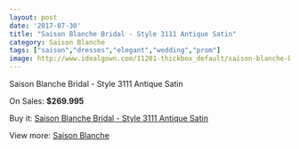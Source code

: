 ```yaml
---
layout: post
date: '2017-07-30'
title: "Saison Blanche Bridal - Style 3111 Antique Satin"
category: Saison Blanche
tags: ["saison","dresses","elegant","wedding","prom"]
image: http://www.idealgown.com/11201-thickbox_default/saison-blanche-bridal-style-3111-antique-satin.jpg
---
```

Saison Blanche Bridal - Style 3111 Antique Satin

On Sales: **$269.995**
<a href="https://www.idealgown.com/en/saison-blanche/4590-saison-blanche-bridal-style-3111-antique-satin.html"><amp-img layout="responsive" width="600" height="600" src="//www.idealgown.com/11201-thickbox_default/saison-blanche-bridal-style-3111-antique-satin.jpg" alt="Saison Blanche Bridal - Style 3111 Antique Satin 0" /></a>
<a href="https://www.idealgown.com/en/saison-blanche/4590-saison-blanche-bridal-style-3111-antique-satin.html"><amp-img layout="responsive" width="600" height="600" src="//www.idealgown.com/11203-thickbox_default/saison-blanche-bridal-style-3111-antique-satin.jpg" alt="Saison Blanche Bridal - Style 3111 Antique Satin 1" /></a>
<a href="https://www.idealgown.com/en/saison-blanche/4590-saison-blanche-bridal-style-3111-antique-satin.html"><amp-img layout="responsive" width="600" height="600" src="//www.idealgown.com/11202-thickbox_default/saison-blanche-bridal-style-3111-antique-satin.jpg" alt="Saison Blanche Bridal - Style 3111 Antique Satin 2" /></a>

Buy it: [Saison Blanche Bridal - Style 3111 Antique Satin](https://www.idealgown.com/en/saison-blanche/4590-saison-blanche-bridal-style-3111-antique-satin.html "Saison Blanche Bridal - Style 3111 Antique Satin")

View more: [Saison Blanche](https://www.idealgown.com/en/55-saison-blanche "Saison Blanche")